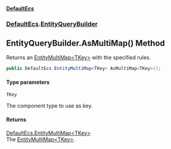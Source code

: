 #### [DefaultEcs](DefaultEcs.md 'DefaultEcs')
### [DefaultEcs](DefaultEcs.md#DefaultEcs 'DefaultEcs').[EntityQueryBuilder](EntityQueryBuilder.md 'DefaultEcs.EntityQueryBuilder')

## EntityQueryBuilder.AsMultiMap<TKey>() Method

Returns an [EntityMultiMap&lt;TKey&gt;](EntityMultiMap_TKey_.md 'DefaultEcs.EntityMultiMap<TKey>') with the specified rules.

```csharp
public DefaultEcs.EntityMultiMap<TKey> AsMultiMap<TKey>();
```
#### Type parameters

<a name='DefaultEcs.EntityQueryBuilder.AsMultiMap_TKey_().TKey'></a>

`TKey`

The component type to use as key.

#### Returns
[DefaultEcs.EntityMultiMap&lt;](EntityMultiMap_TKey_.md 'DefaultEcs.EntityMultiMap<TKey>')[TKey](EntityQueryBuilder.AsMultiMap_TKey_().md#DefaultEcs.EntityQueryBuilder.AsMultiMap_TKey_().TKey 'DefaultEcs.EntityQueryBuilder.AsMultiMap<TKey>().TKey')[&gt;](EntityMultiMap_TKey_.md 'DefaultEcs.EntityMultiMap<TKey>')  
The [EntityMultiMap&lt;TKey&gt;](EntityMultiMap_TKey_.md 'DefaultEcs.EntityMultiMap<TKey>').